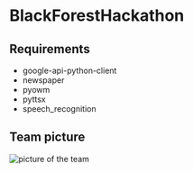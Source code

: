 # BlackForestHackathon

## Requirements

- google-api-python-client
- newspaper
- pyowm
- pyttsx
- speech_recognition

## Team picture

![picture of the team](https://img1.picload.org/image/dgccigci/bildschirmfoto2017-10-08um02.2.png)
